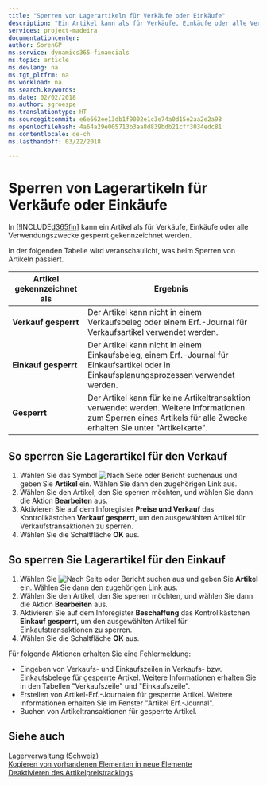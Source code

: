 ```yaml
---
title: "Sperren von Lagerartikeln für Verkäufe oder Einkäufe"
description: "Ein Artikel kann als für Verkäufe, Einkäufe oder alle Verwendungszwecke gesperrt gekennzeichnet werden."
services: project-madeira
documentationcenter: 
author: SorenGP
ms.service: dynamics365-financials
ms.topic: article
ms.devlang: na
ms.tgt_pltfrm: na
ms.workload: na
ms.search.keywords: 
ms.date: 02/02/2018
ms.author: sgroespe
ms.translationtype: HT
ms.sourcegitcommit: e6e662ee13db1f9002e1c3e74a0d15e2aa2e2a98
ms.openlocfilehash: 4a64a29e005713b3aa8d839bdb21cff3034edc81
ms.contentlocale: de-ch
ms.lasthandoff: 03/22/2018

---
```

# <a name="block-inventory-items-for-sales-or-purchases"></a>Sperren von Lagerartikeln für Verkäufe oder Einkäufe
In [!INCLUDE[d365fin](../../includes/d365fin_md.md)] kann ein Artikel als für Verkäufe, Einkäufe oder alle Verwendungszwecke gesperrt gekennzeichnet werden.  

In der folgenden Tabelle wird veranschaulicht, was beim Sperren von Artikeln passiert.  

|Artikel gekennzeichnet als|Ergebnis|  
|--------------------|------------|  
|**Verkauf gesperrt**|Der Artikel kann nicht in einem Verkaufsbeleg oder einem Erf.-Journal für Verkaufsartikel verwendet werden.|  
|**Einkauf gesperrt**|Der Artikel kann nicht in einem Einkaufsbeleg, einem Erf.-Journal für Einkaufsartikel oder in Einkaufsplanungsprozessen verwendet werden.|  
|**Gesperrt**|Der Artikel kann für keine Artikeltransaktion verwendet werden. Weitere Informationen zum Sperren eines Artikels für alle Zwecke erhalten Sie unter "Artikelkarte".|  

## <a name="to-block-inventory-items-for-sales"></a>So sperren Sie Lagerartikel für den Verkauf  

1.  Wählen Sie das Symbol ![Nach Seite oder Bericht suchen](../../media/ui-search/search_small.png "Nach Seite oder Bericht suchen")aus und geben Sie **Artikel** ein. Wählen Sie dann den zugehörigen Link aus.  
2.  Wählen Sie den Artikel, den Sie sperren möchten, und wählen Sie dann die Aktion **Bearbeiten** aus.  
3.  Aktivieren Sie auf dem Inforegister **Preise und Verkauf** das Kontrollkästchen **Verkauf gesperrt**, um den ausgewählten Artikel für Verkaufstransaktionen zu sperren.  
4.  Wählen Sie die Schaltfläche **OK** aus.  

## <a name="to-block-inventory-items-for-purchase"></a>So sperren Sie Lagerartikel für den Einkauf  

1.  Wählen Sie ![Nach Seite oder Bericht suchen](../../media/ui-search/search_small.png "Symbol nach Seite oder Bericht suchen") aus und geben Sie **Artikel** ein. Wählen Sie dann den zugehörigen Link aus.  
2.  Wählen Sie den Artikel, den Sie sperren möchten, und wählen Sie dann die Aktion **Bearbeiten** aus.  
3.  Aktivieren Sie auf dem Inforegister **Beschaffung** das Kontrollkästchen **Einkauf gesperrt**, um den ausgewählten Artikel für Einkaufstransaktionen zu sperren.  
4.  Wählen Sie die Schaltfläche **OK** aus.  

Für folgende Aktionen erhalten Sie eine Fehlermeldung:  

- Eingeben von Verkaufs- und Einkaufszeilen in Verkaufs- bzw. Einkaufsbelege für gesperrte Artikel. Weitere Informationen erhalten Sie in den Tabellen "Verkaufszeile" und "Einkaufszeile".  
- Erstellen von Artikel-Erf.-Journalen für gesperrte Artikel. Weitere Informationen erhalten Sie im Fenster "Artikel Erf.-Journal".  
- Buchen von Artikeltransaktionen für gesperrte Artikel.  

## <a name="see-also"></a>Siehe auch  
 [Lagerverwaltung (Schweiz)](swiss-inventory-management.md)   
 [Kopieren von vorhandenen Elementen in neue Elemente](how-to-copy-existing-items-to-new-items.md)   
 [Deaktivieren des Artikelpreistrackings](how-to-deactivate-item-cost-tracking.md)

